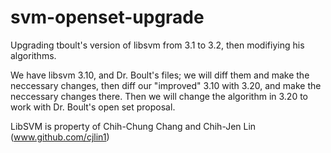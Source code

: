 # svm-openset-upgrade
Upgrading tboult's version of libsvm from 3.1 to 3.2, then modifiying his algorithms.

We have libsvm 3.10, and Dr. Boult's files; we will diff them and make the neccessary changes, then diff our "improved" 3.10 with 3.20, and make the neccessary changes there. Then we will change the algorithm in 3.20 to work with Dr. Boult's open set proposal.


LibSVM is property of Chih-Chung Chang and Chih-Jen Lin (www.github.com/cjlin1)
